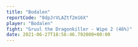 ```yaml
---
title: "Bodalen"
reportCode: "8dpJrVLAZtf2m16X"
player: "Bodalen"
fight: "Gruul the Dragonkiller - Wipe 2 (46%)"
date: 2021-06-27T18:56:46.792000+00:00
---
```

